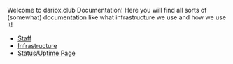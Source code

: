 Welcome to dariox.club Documentation! Here you will find all sorts of (somewhat) documentation like what infrastructure we use and how we use it!

- [Staff](Staff.md)
- [Infrastructure](Infrastructure.md)
- [Status/Uptime Page](https://uptime.statuscake.com/?TestID=Z44X7GQI8M)
